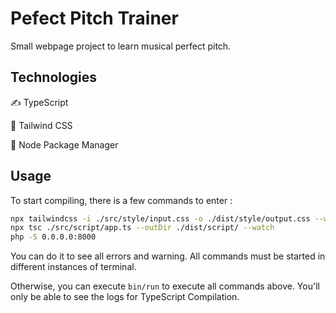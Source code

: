# Pefect Pitch Trainer

Small webpage project to learn musical perfect pitch.
## Technologies


:writing_hand: TypeScript

:dash: Tailwind CSS

:wrench: Node Package Manager


## Usage
To start compiling, there is a few commands to enter :
```bash
npx tailwindcss -i ./src/style/input.css -o ./dist/style/output.css --watch
npx tsc ./src/script/app.ts --outDir ./dist/script/ --watch
php -S 0.0.0.0:8000
```

You can do it to see all errors and warning.
All commands must be started in different instances of terminal.

Otherwise, you can execute `bin/run` to execute all commands above. You'll only be able to see the logs for TypeScript Compilation.